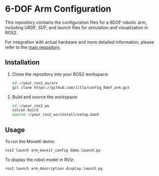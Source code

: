 # 6-DOF Arm Configuration

This repository contains the configuration files for a 6DOF robotic arm, including URDF, SDF, and launch files for simulation and visualization in ROS2.

For integration with actual hardware and more detailed information, please refer to the [main repository](https://github.com/iltlo/feetech_arm_control.git).

## Installation

1. Clone the repository into your ROS2 workspace:
    ```bash
    cd ~/your_ros2_ws/src
    git clone https://github.com/iltlo/config_6dof_arm.git
    ```

2. Build and source the workspace:
    ```bash
    cd ~/your_ros2_ws
    colcon build
    source ~/your_ros2_ws/install/setup.bash
    ```

## Usage

To run the MoveIt! demo:
```bash
ros2 launch arm_moveit_config demo.launch.py
```

To display the robot model in RViz:
```bash
ros2 launch arm_description display.launch.py
```
